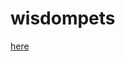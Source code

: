 # wisdompets
<a href="file:///E:/Django_Linkedin/Ex_Files_Learning_Django/Exercise%20Files/starter_template.html">here</a>
